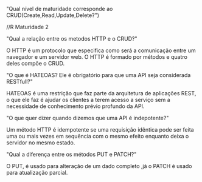 


"Qual nível de maturidade corresponde ao CRUD(Create,Read,Update,Delete?")

//R Maturidade 2


"Qual a relação entre os metodos HTTP e o CRUD?"

O HTTP é um protocolo que especifica como será a comunicação entre um navegador e um servidor web. O HTTP é formado por métodos e quatro deles compõe o CRUD.

"O que é HATEOAS? Ele é obrigatório para que uma API seja considerada RESTfull?"

HATEOAS é uma restrição que faz parte da arquitetura de aplicações REST, o que ele faz é ajudar os clientes a terem acesso a serviço sem a necessidade de conhecimento prévio profundo da API.

"O que quer dizer quando dizemos que uma API é indepotente?"

Um método HTTP é idempotente se uma requisição idêntica pode ser feita uma ou mais vezes em sequência com o mesmo efeito enquanto deixa o servidor no mesmo estado. 


"Qual a diferença entre os métodos PUT e PATCH?"

O PUT, é usado para alteração de um dado completo ,já o PATCH é usado para atualização parcial.
